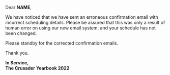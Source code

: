 Dear __NAME__,

We have noticed that we have sent an erroneous confirmation email with incorrect scheduling details. Please be assured that this was only a result of human error on using our new email system, and your schedule has not been changed.  

Please standby for the corrected confirmation emails.  

Thank you.

__In Service,  
The Crusader Yearbook 2022__